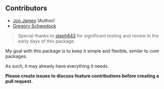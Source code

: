 Contributors
------------

* [Jon James](http://github.com/jonjamz) (Author)
* [Gregory Schwedock](https://github.com/shwaydogg)

> Special thanks to [steph643](https://github.com/steph643) for significant testing and review in the early days of this package.

My goal with this package is to keep it simple and flexible, similar to core packages.

As such, it may already have everything it needs.

**Please create issues to discuss feature contributions before creating a pull request.**
